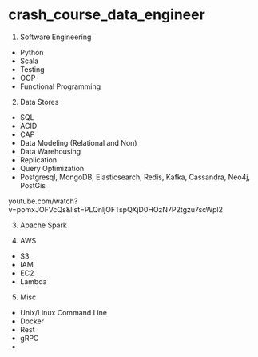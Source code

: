 # crash_course_data_engineer

1. Software Engineering
* Python
* Scala
* Testing
* OOP
* Functional Programming

2. Data Stores
* SQL
* ACID
* CAP
* Data Modeling (Relational and Non)
* Data Warehousing
* Replication
* Query Optimization
* Postgresql, MongoDB, Elasticsearch, Redis, Kafka, Cassandra, Neo4j, PostGis

youtube.com/watch?v=pomxJOFVcQs&list=PLQnljOFTspQXjD0HOzN7P2tgzu7scWpl2

3. Apache Spark

4. AWS
* S3
* IAM
* EC2
* Lambda

5. Misc
* Unix/Linux Command Line
* Docker
* Rest
* gRPC
* 
